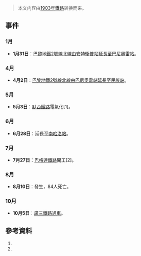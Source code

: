 > 本文内容由[1903年鐵路](https://zh.wikipedia.org/wiki/1903年鐵路)转换而来。


## 事件

### 1月

  - **1月31日**：[巴黎地鐵](../Page/巴黎地鐵.md "wikilink")[2號線北線由](../Page/巴黎地鐵2號線.md "wikilink")[安特衛普站延長至](https://zh.wikipedia.org/wiki/安特衛普站 "wikilink")[巴尼奧雷站](../Page/大仲馬站.md "wikilink")。

### 4月

  - **4月2日**：[巴黎地鐵](../Page/巴黎地鐵.md "wikilink")[2號線北線由](../Page/巴黎地鐵2號線.md "wikilink")[巴尼奧雷站延長至](../Page/大仲馬站.md "wikilink")[民族站](https://zh.wikipedia.org/wiki/民族站_\(巴黎地鐵\) "wikilink")。

### 5月

  - **5月3日**：[默西鐵路](../Page/默西鐵路.md "wikilink")電氣化\[1\]。

### 6月

  - **6月28日**：延長至[南哈洛站](https://zh.wikipedia.org/wiki/南哈洛站 "wikilink")。

### 7月

  - **7月27日**：[巴格達鐵路](../Page/巴格達鐵路.md "wikilink")開工\[2\]。

### 8月

  - **8月10日**：發生，84人死亡。

### 10月

  - **10月5日**：[廣三鐵路通車](https://zh.wikipedia.org/wiki/廣三鐵路 "wikilink")。

## 參考資料

1.
2.